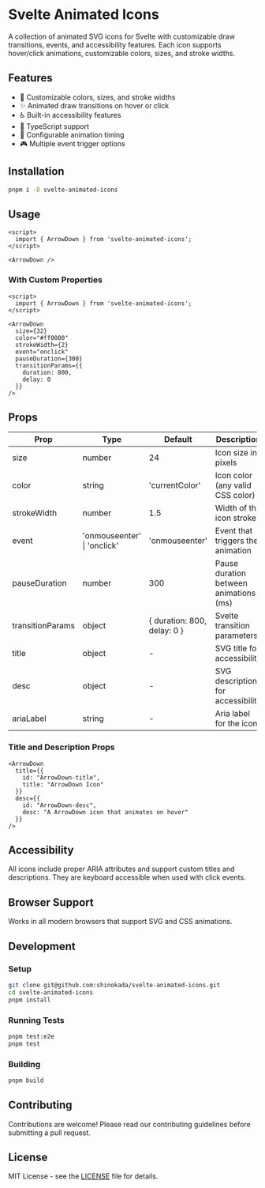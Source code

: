 # Svelte Animated Icons

A collection of animated SVG icons for Svelte with customizable draw transitions, events, and accessibility features. Each icon supports hover/click animations, customizable colors, sizes, and stroke widths.

## Features

- 🎨 Customizable colors, sizes, and stroke widths
- ✨ Animated draw transitions on hover or click
- ♿ Built-in accessibility features
- 🎯 TypeScript support
- 🔄 Configurable animation timing
- 🎮 Multiple event trigger options

## Installation

```bash
pnpm i -D svelte-animated-icons
```

## Usage

```svelte
<script>
  import { ArrowDown } from 'svelte-animated-icons';
</script>

<ArrowDown />
```

### With Custom Properties

```svelte
<script>
  import { ArrowDown } from 'svelte-animated-icons';
</script>

<ArrowDown
  size={32}
  color="#ff0000"
  strokeWidth={2}
  event="onclick"
  pauseDuration={300}
  transitionParams={{
    duration: 800,
    delay: 0
  }}
/>
```

## Props

| Prop             | Type                        | Default                     | Description                            |
| ---------------- | --------------------------- | --------------------------- | -------------------------------------- |
| size             | number                      | 24                          | Icon size in pixels                    |
| color            | string                      | 'currentColor'              | Icon color (any valid CSS color)       |
| strokeWidth      | number                      | 1.5                         | Width of the icon strokes              |
| event            | 'onmouseenter' \| 'onclick' | 'onmouseenter'              | Event that triggers the animation      |
| pauseDuration    | number                      | 300                         | Pause duration between animations (ms) |
| transitionParams | object                      | { duration: 800, delay: 0 } | Svelte transition parameters           |
| title            | object                      | -                           | SVG title for accessibility            |
| desc             | object                      | -                           | SVG description for accessibility      |
| ariaLabel        | string                      | -                           | Aria label for the icon                |

### Title and Description Props

```svelte
<ArrowDown
  title={{
    id: "ArrowDown-title",
    title: "ArrowDown Icon"
  }}
  desc={{
    id: "ArrowDown-desc",
    desc: "A ArrowDown icon that animates on hover"
  }}
/>
```

## Accessibility

All icons include proper ARIA attributes and support custom titles and descriptions. They are keyboard accessible when used with click events.

## Browser Support

Works in all modern browsers that support SVG and CSS animations.

## Development

### Setup

```bash
git clone git@github.com:shinokada/svelte-animated-icons.git
cd svelte-animated-icons
pnpm install
```

### Running Tests

```bash
pnpm test:e2e
pnpm test
```

### Building

```bash
pnpm build
```

## Contributing

Contributions are welcome! Please read our contributing guidelines before submitting a pull request.

## License

MIT License - see the [LICENSE](LICENSE) file for details.